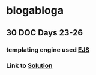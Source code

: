 # blogabloga

## 30 DOC Days 23-26

### templating engine used [EJS](https://ejs.co)

### Link to [Solution](https://cryptic-plains-51336.herokuapp.com/)
